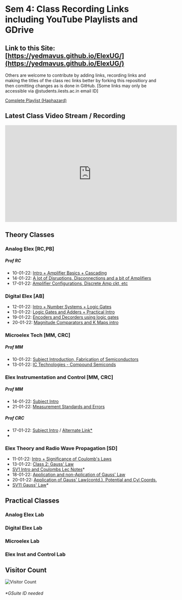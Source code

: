 # Sem 4: Class Recording Links including YouTube Playlists and GDrive 

## Link to this Site: [https://yedmavus.github.io/ElexUG/](https://yedmavus.github.io/ElexUG/)


Others are welcome to contribute by adding links, recording links and making the titles of the class rec links better by forking this repositiory and then comitting changes as is done in GitHub.
[Some links may only be accessible via @students.iiests.ac.in email ID]

[Complete Playlist (Haphazard)](https://www.youtube.com/playlist?list=PLY70atkmIfpOF_SEZL1h6ubCxGF-K3kfB)
## Latest Class Video Stream / Recording

<iframe width="560" height="315" src="https://www.youtube.com/embed/videoseries?list=PLY70atkmIfpOF_SEZL1h6ubCxGF-K3kfB" title="YouTube video player" frameborder="0" allow="accelerometer; clipboard-write;
gyroscope; encrypted-media; picture-in-picture" allowfullscreen></iframe>


## Theory Classes

### Analog Elex [RC,PB]

##### Prof RC
- 10-01-22: [Intro + Amplifier Basics + Cascading](https://www.youtube.com/watch?v=5-rYFTE1hwE)
- 14-01-22: [A lot of Disruptions, Disconnections and a bit of Amplifiers](https://youtu.be/aQ3OY9YpyEU&t=36m12s)
- 17-01-22: [Amplifier Configurations, Discrete Amp ckt, etc](https://youtu.be/S2yNNsj64Ts)

### Digital Elex [AB]
- 12-01-22: [Intro + Number Systems + Logic Gates](https://youtu.be/3oPHJGOTcOk)
- 13-01-22: [Logic Gates and Adders + Practical Intro](https://youtu.be/T9Wfk50bEbM)
- 19-01-22: [Encoders and Decorders using logic gates](https://youtu.be/_DShoX8hBkw)
- 20-01-22: [Magnitude Comparators and K Maps intro](https://youtu.be/Ba3BBGZsCEU)

### Microelex Tech [MM, CRC]
##### Prof MM
- 10-01-22: [Subject Introduction, Fabrication of Semiconductors](https://youtu.be/9Jphyr-i1VA)
- 13-01-22: [IC Technologies - Compound Semiconds](https://youtu.be/2qcF069PvRw)

### Elex Instrumentation and Control [MM, CRC]
##### Prof MM
- 14-01-22: [Subject Intro](https://youtu.be/6TdLCencZBM)
- 21-01-22: [Measurement Standards and Errors](https://youtu.be/iKjajEfVepo)


##### Prof CRC
- 17-01-22: [Subject Intro](https://youtu.be/04s57H933Ew) / [Alternate Link*](https://drive.google.com/file/d/1Be2-vQnxv8Ei2UOnjdK6BOE_SeOpbzci/view?usp=drivesdk)
- 

### Elex Theory and Radio Wave Propagation [SD]
  - 11-01-22: [Intro + Significance of Coulomb's Laws](https://youtu.be/grvNB2cYeK8)
  - 13-01-22: [Class 2: Gauss' Law](https://youtu.be/R2pdv91rW2s)
  - [SV1 Intro and Coulombs Lec Notes](https://drive.google.com/file/d/1CbfOqxALnAGA4l4guQDsS0K2fNQ5qxT-/view?usp=sharing)*
  - 18-01-22: [Application and non-Aplication of Gauss' Law](https://youtu.be/Ho11EwMpV6o)
  - 20-01-22: [Application of Gauss' Law{contd.}, Potential and Cyl Coords.](https://youtu.be/SJQlbp8Swng)
  - [SV11 Gauss' Law](https://drive.google.com/file/d/1JBqrzYuQ7KkH4BDdVuM1eYHg0IEWaLWV/view?usp=sharing)*


## Practical Classes

### Analog Elex Lab

### Digital Elex Lab

### Microelex Lab

### Elex Inst and Control Lab








## Visitor Count
![Visitor Count](https://profile-counter.glitch.me/yedmavus/count.svg)

###### *GSuite ID needed
